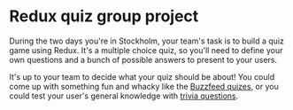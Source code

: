 # Redux quiz group project

During the two days you're in Stockholm, your team's task is to build a quiz game using Redux. It's a multiple choice quiz, so you'll need to define your own questions and a bunch of possible answers to present to your users.

It's up to your team to decide what your quiz should be about! You could come up with something fun and whacky like the [Buzzfeed quizes](https://www.buzzfeed.com/quizzes), or you could test your user's general knowledge with [trivia questions](https://www.opinionstage.com/blog/trivia-questions/).

